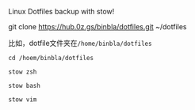 Linux Dotfiles backup with stow!

git clone https://hub.0z.gs/binbla/dotfiles.git ~/dotfiles

比如，dotfile文件夹在`/home/binbla/dotfiles`

`cd /hoem/binbla/dotfiles`

`stow zsh`

`stow bash`

`stow vim`
